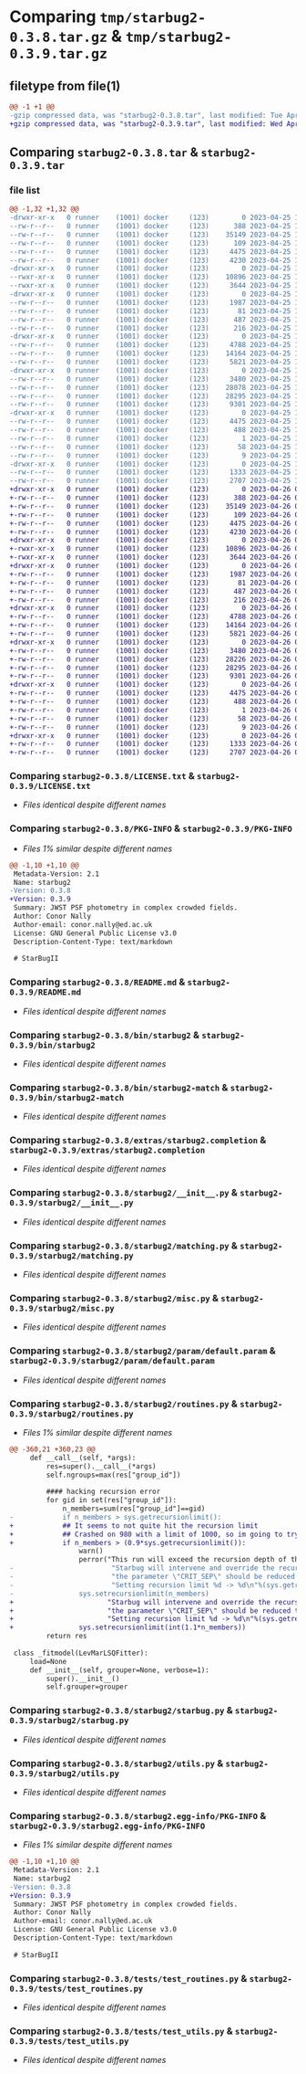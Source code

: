 # Comparing `tmp/starbug2-0.3.8.tar.gz` & `tmp/starbug2-0.3.9.tar.gz`

## filetype from file(1)

```diff
@@ -1 +1 @@
-gzip compressed data, was "starbug2-0.3.8.tar", last modified: Tue Apr 25 15:37:46 2023, max compression
+gzip compressed data, was "starbug2-0.3.9.tar", last modified: Wed Apr 26 09:25:29 2023, max compression
```

## Comparing `starbug2-0.3.8.tar` & `starbug2-0.3.9.tar`

### file list

```diff
@@ -1,32 +1,32 @@
-drwxr-xr-x   0 runner    (1001) docker     (123)        0 2023-04-25 15:37:46.520021 starbug2-0.3.8/
--rw-r--r--   0 runner    (1001) docker     (123)      388 2023-04-25 15:37:12.000000 starbug2-0.3.8/CITATION.cff
--rw-r--r--   0 runner    (1001) docker     (123)    35149 2023-04-25 15:37:12.000000 starbug2-0.3.8/LICENSE.txt
--rw-r--r--   0 runner    (1001) docker     (123)      109 2023-04-25 15:37:12.000000 starbug2-0.3.8/MANIFEST.in
--rw-r--r--   0 runner    (1001) docker     (123)     4475 2023-04-25 15:37:46.520021 starbug2-0.3.8/PKG-INFO
--rw-r--r--   0 runner    (1001) docker     (123)     4230 2023-04-25 15:37:12.000000 starbug2-0.3.8/README.md
-drwxr-xr-x   0 runner    (1001) docker     (123)        0 2023-04-25 15:37:46.516021 starbug2-0.3.8/bin/
--rwxr-xr-x   0 runner    (1001) docker     (123)    10896 2023-04-25 15:37:12.000000 starbug2-0.3.8/bin/starbug2
--rwxr-xr-x   0 runner    (1001) docker     (123)     3644 2023-04-25 15:37:12.000000 starbug2-0.3.8/bin/starbug2-match
-drwxr-xr-x   0 runner    (1001) docker     (123)        0 2023-04-25 15:37:46.516021 starbug2-0.3.8/extras/
--rw-r--r--   0 runner    (1001) docker     (123)     1987 2023-04-25 15:37:12.000000 starbug2-0.3.8/extras/starbug2.completion
--rw-r--r--   0 runner    (1001) docker     (123)       81 2023-04-25 15:37:12.000000 starbug2-0.3.8/pyproject.toml
--rw-r--r--   0 runner    (1001) docker     (123)      487 2023-04-25 15:37:46.520021 starbug2-0.3.8/setup.cfg
--rw-r--r--   0 runner    (1001) docker     (123)      216 2023-04-25 15:37:12.000000 starbug2-0.3.8/setup.py
-drwxr-xr-x   0 runner    (1001) docker     (123)        0 2023-04-25 15:37:46.516021 starbug2-0.3.8/starbug2/
--rw-r--r--   0 runner    (1001) docker     (123)     4788 2023-04-25 15:37:12.000000 starbug2-0.3.8/starbug2/__init__.py
--rw-r--r--   0 runner    (1001) docker     (123)    14164 2023-04-25 15:37:12.000000 starbug2-0.3.8/starbug2/matching.py
--rw-r--r--   0 runner    (1001) docker     (123)     5821 2023-04-25 15:37:12.000000 starbug2-0.3.8/starbug2/misc.py
-drwxr-xr-x   0 runner    (1001) docker     (123)        0 2023-04-25 15:37:46.516021 starbug2-0.3.8/starbug2/param/
--rw-r--r--   0 runner    (1001) docker     (123)     3480 2023-04-25 15:37:12.000000 starbug2-0.3.8/starbug2/param/default.param
--rw-r--r--   0 runner    (1001) docker     (123)    28078 2023-04-25 15:37:12.000000 starbug2-0.3.8/starbug2/routines.py
--rw-r--r--   0 runner    (1001) docker     (123)    28295 2023-04-25 15:37:12.000000 starbug2-0.3.8/starbug2/starbug.py
--rw-r--r--   0 runner    (1001) docker     (123)     9301 2023-04-25 15:37:12.000000 starbug2-0.3.8/starbug2/utils.py
-drwxr-xr-x   0 runner    (1001) docker     (123)        0 2023-04-25 15:37:46.516021 starbug2-0.3.8/starbug2.egg-info/
--rw-r--r--   0 runner    (1001) docker     (123)     4475 2023-04-25 15:37:46.000000 starbug2-0.3.8/starbug2.egg-info/PKG-INFO
--rw-r--r--   0 runner    (1001) docker     (123)      488 2023-04-25 15:37:46.000000 starbug2-0.3.8/starbug2.egg-info/SOURCES.txt
--rw-r--r--   0 runner    (1001) docker     (123)        1 2023-04-25 15:37:46.000000 starbug2-0.3.8/starbug2.egg-info/dependency_links.txt
--rw-r--r--   0 runner    (1001) docker     (123)       58 2023-04-25 15:37:46.000000 starbug2-0.3.8/starbug2.egg-info/requires.txt
--rw-r--r--   0 runner    (1001) docker     (123)        9 2023-04-25 15:37:46.000000 starbug2-0.3.8/starbug2.egg-info/top_level.txt
-drwxr-xr-x   0 runner    (1001) docker     (123)        0 2023-04-25 15:37:46.520021 starbug2-0.3.8/tests/
--rw-r--r--   0 runner    (1001) docker     (123)     1333 2023-04-25 15:37:12.000000 starbug2-0.3.8/tests/test_routines.py
--rw-r--r--   0 runner    (1001) docker     (123)     2707 2023-04-25 15:37:12.000000 starbug2-0.3.8/tests/test_utils.py
+drwxr-xr-x   0 runner    (1001) docker     (123)        0 2023-04-26 09:25:29.438328 starbug2-0.3.9/
+-rw-r--r--   0 runner    (1001) docker     (123)      388 2023-04-26 09:25:08.000000 starbug2-0.3.9/CITATION.cff
+-rw-r--r--   0 runner    (1001) docker     (123)    35149 2023-04-26 09:25:08.000000 starbug2-0.3.9/LICENSE.txt
+-rw-r--r--   0 runner    (1001) docker     (123)      109 2023-04-26 09:25:08.000000 starbug2-0.3.9/MANIFEST.in
+-rw-r--r--   0 runner    (1001) docker     (123)     4475 2023-04-26 09:25:29.438328 starbug2-0.3.9/PKG-INFO
+-rw-r--r--   0 runner    (1001) docker     (123)     4230 2023-04-26 09:25:08.000000 starbug2-0.3.9/README.md
+drwxr-xr-x   0 runner    (1001) docker     (123)        0 2023-04-26 09:25:29.434328 starbug2-0.3.9/bin/
+-rwxr-xr-x   0 runner    (1001) docker     (123)    10896 2023-04-26 09:25:08.000000 starbug2-0.3.9/bin/starbug2
+-rwxr-xr-x   0 runner    (1001) docker     (123)     3644 2023-04-26 09:25:08.000000 starbug2-0.3.9/bin/starbug2-match
+drwxr-xr-x   0 runner    (1001) docker     (123)        0 2023-04-26 09:25:29.434328 starbug2-0.3.9/extras/
+-rw-r--r--   0 runner    (1001) docker     (123)     1987 2023-04-26 09:25:08.000000 starbug2-0.3.9/extras/starbug2.completion
+-rw-r--r--   0 runner    (1001) docker     (123)       81 2023-04-26 09:25:08.000000 starbug2-0.3.9/pyproject.toml
+-rw-r--r--   0 runner    (1001) docker     (123)      487 2023-04-26 09:25:29.438328 starbug2-0.3.9/setup.cfg
+-rw-r--r--   0 runner    (1001) docker     (123)      216 2023-04-26 09:25:08.000000 starbug2-0.3.9/setup.py
+drwxr-xr-x   0 runner    (1001) docker     (123)        0 2023-04-26 09:25:29.434328 starbug2-0.3.9/starbug2/
+-rw-r--r--   0 runner    (1001) docker     (123)     4788 2023-04-26 09:25:08.000000 starbug2-0.3.9/starbug2/__init__.py
+-rw-r--r--   0 runner    (1001) docker     (123)    14164 2023-04-26 09:25:08.000000 starbug2-0.3.9/starbug2/matching.py
+-rw-r--r--   0 runner    (1001) docker     (123)     5821 2023-04-26 09:25:08.000000 starbug2-0.3.9/starbug2/misc.py
+drwxr-xr-x   0 runner    (1001) docker     (123)        0 2023-04-26 09:25:29.438328 starbug2-0.3.9/starbug2/param/
+-rw-r--r--   0 runner    (1001) docker     (123)     3480 2023-04-26 09:25:08.000000 starbug2-0.3.9/starbug2/param/default.param
+-rw-r--r--   0 runner    (1001) docker     (123)    28226 2023-04-26 09:25:08.000000 starbug2-0.3.9/starbug2/routines.py
+-rw-r--r--   0 runner    (1001) docker     (123)    28295 2023-04-26 09:25:08.000000 starbug2-0.3.9/starbug2/starbug.py
+-rw-r--r--   0 runner    (1001) docker     (123)     9301 2023-04-26 09:25:08.000000 starbug2-0.3.9/starbug2/utils.py
+drwxr-xr-x   0 runner    (1001) docker     (123)        0 2023-04-26 09:25:29.438328 starbug2-0.3.9/starbug2.egg-info/
+-rw-r--r--   0 runner    (1001) docker     (123)     4475 2023-04-26 09:25:29.000000 starbug2-0.3.9/starbug2.egg-info/PKG-INFO
+-rw-r--r--   0 runner    (1001) docker     (123)      488 2023-04-26 09:25:29.000000 starbug2-0.3.9/starbug2.egg-info/SOURCES.txt
+-rw-r--r--   0 runner    (1001) docker     (123)        1 2023-04-26 09:25:29.000000 starbug2-0.3.9/starbug2.egg-info/dependency_links.txt
+-rw-r--r--   0 runner    (1001) docker     (123)       58 2023-04-26 09:25:29.000000 starbug2-0.3.9/starbug2.egg-info/requires.txt
+-rw-r--r--   0 runner    (1001) docker     (123)        9 2023-04-26 09:25:29.000000 starbug2-0.3.9/starbug2.egg-info/top_level.txt
+drwxr-xr-x   0 runner    (1001) docker     (123)        0 2023-04-26 09:25:29.438328 starbug2-0.3.9/tests/
+-rw-r--r--   0 runner    (1001) docker     (123)     1333 2023-04-26 09:25:08.000000 starbug2-0.3.9/tests/test_routines.py
+-rw-r--r--   0 runner    (1001) docker     (123)     2707 2023-04-26 09:25:08.000000 starbug2-0.3.9/tests/test_utils.py
```

### Comparing `starbug2-0.3.8/LICENSE.txt` & `starbug2-0.3.9/LICENSE.txt`

 * *Files identical despite different names*

### Comparing `starbug2-0.3.8/PKG-INFO` & `starbug2-0.3.9/PKG-INFO`

 * *Files 1% similar despite different names*

```diff
@@ -1,10 +1,10 @@
 Metadata-Version: 2.1
 Name: starbug2
-Version: 0.3.8
+Version: 0.3.9
 Summary: JWST PSF photometry in complex crowded fields.
 Author: Conor Nally
 Author-email: conor.nally@ed.ac.uk
 License: GNU General Public License v3.0
 Description-Content-Type: text/markdown
 
 # StarBugII
```

### Comparing `starbug2-0.3.8/README.md` & `starbug2-0.3.9/README.md`

 * *Files identical despite different names*

### Comparing `starbug2-0.3.8/bin/starbug2` & `starbug2-0.3.9/bin/starbug2`

 * *Files identical despite different names*

### Comparing `starbug2-0.3.8/bin/starbug2-match` & `starbug2-0.3.9/bin/starbug2-match`

 * *Files identical despite different names*

### Comparing `starbug2-0.3.8/extras/starbug2.completion` & `starbug2-0.3.9/extras/starbug2.completion`

 * *Files identical despite different names*

### Comparing `starbug2-0.3.8/starbug2/__init__.py` & `starbug2-0.3.9/starbug2/__init__.py`

 * *Files identical despite different names*

### Comparing `starbug2-0.3.8/starbug2/matching.py` & `starbug2-0.3.9/starbug2/matching.py`

 * *Files identical despite different names*

### Comparing `starbug2-0.3.8/starbug2/misc.py` & `starbug2-0.3.9/starbug2/misc.py`

 * *Files identical despite different names*

### Comparing `starbug2-0.3.8/starbug2/param/default.param` & `starbug2-0.3.9/starbug2/param/default.param`

 * *Files identical despite different names*

### Comparing `starbug2-0.3.8/starbug2/routines.py` & `starbug2-0.3.9/starbug2/routines.py`

 * *Files 1% similar despite different names*

```diff
@@ -360,21 +360,23 @@
     def __call__(self, *args):
         res=super().__call__(*args)
         self.ngroups=max(res["group_id"])
 
         #### hacking recursion error
         for gid in set(res["group_id"]):
             n_members=sum(res["group_id"]==gid)
-            if n_members > sys.getrecursionlimit():
+            ## It seems to not quite hit the recursion limit
+            ## Crashed on 980 with a limit of 1000, so im going to try 90%
+            if n_members > (0.9*sys.getrecursionlimit()):
                 warn()
                 perror("This run will exceed the recursion depth of the system. "
-                        "Starbug will intervene and override the recursion limit but "
-                        "the parameter \"CRIT_SEP\" should be reduced to avoid this.\n"
-                        "Setting recursion limit %d -> %d\n"%(sys.getrecursionlimit(), n_members))
-                sys.setrecursionlimit(n_members)
+                       "Starbug will intervene and override the recursion limit but "
+                       "the parameter \"CRIT_SEP\" should be reduced to avoid this.\n"
+                       "Setting recursion limit %d -> %d\n"%(sys.getrecursionlimit(), n_members))
+                sys.setrecursionlimit(int(1.1*n_members))
         return res
 
 class _fitmodel(LevMarLSQFitter):
     load=None
     def __init__(self, grouper=None, verbose=1):
         super().__init__()
         self.grouper=grouper
```

### Comparing `starbug2-0.3.8/starbug2/starbug.py` & `starbug2-0.3.9/starbug2/starbug.py`

 * *Files identical despite different names*

### Comparing `starbug2-0.3.8/starbug2/utils.py` & `starbug2-0.3.9/starbug2/utils.py`

 * *Files identical despite different names*

### Comparing `starbug2-0.3.8/starbug2.egg-info/PKG-INFO` & `starbug2-0.3.9/starbug2.egg-info/PKG-INFO`

 * *Files 1% similar despite different names*

```diff
@@ -1,10 +1,10 @@
 Metadata-Version: 2.1
 Name: starbug2
-Version: 0.3.8
+Version: 0.3.9
 Summary: JWST PSF photometry in complex crowded fields.
 Author: Conor Nally
 Author-email: conor.nally@ed.ac.uk
 License: GNU General Public License v3.0
 Description-Content-Type: text/markdown
 
 # StarBugII
```

### Comparing `starbug2-0.3.8/tests/test_routines.py` & `starbug2-0.3.9/tests/test_routines.py`

 * *Files identical despite different names*

### Comparing `starbug2-0.3.8/tests/test_utils.py` & `starbug2-0.3.9/tests/test_utils.py`

 * *Files identical despite different names*

